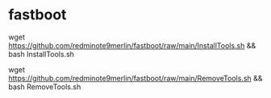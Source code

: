 # fastboot
wget https://github.com/redminote9merlin/fastboot/raw/main/InstallTools.sh && bash InstallTools.sh


wget https://github.com/redminote9merlin/fastboot/raw/main/RemoveTools.sh && bash RemoveTools.sh
